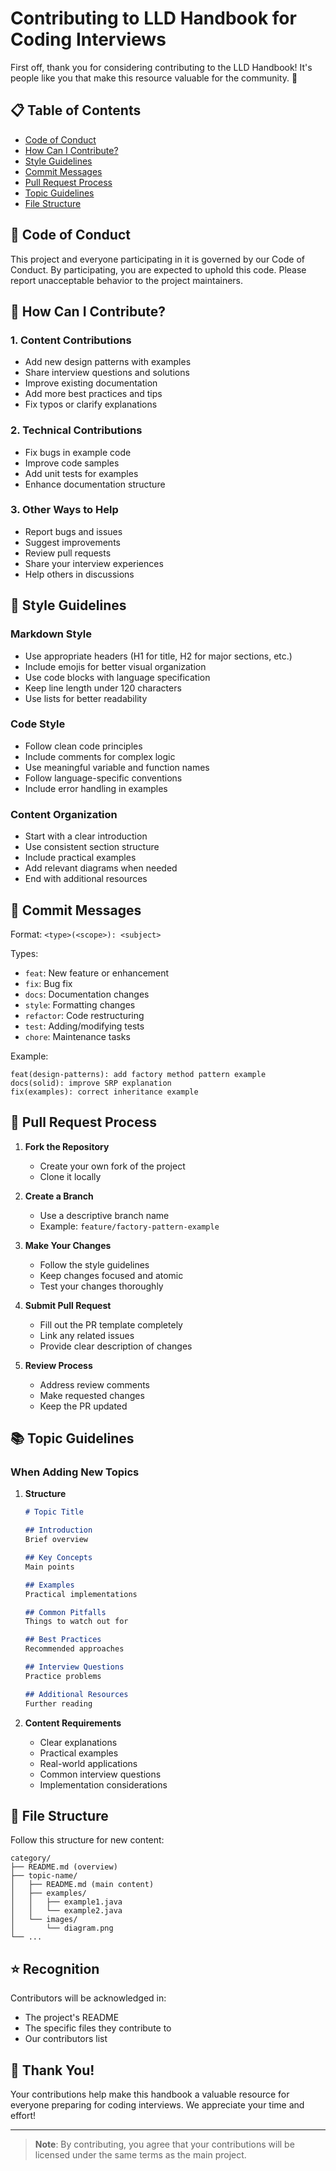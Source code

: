 # Contributing to LLD Handbook for Coding Interviews

First off, thank you for considering contributing to the LLD Handbook! It's people like you that make this resource valuable for the community. 🎉

## 📋 Table of Contents

- [Code of Conduct](#code-of-conduct)
- [How Can I Contribute?](#how-can-i-contribute)
- [Style Guidelines](#style-guidelines)
- [Commit Messages](#commit-messages)
- [Pull Request Process](#pull-request-process)
- [Topic Guidelines](#topic-guidelines)
- [File Structure](#file-structure)

## 📜 Code of Conduct

This project and everyone participating in it is governed by our Code of Conduct. By participating, you are expected to uphold this code. Please report unacceptable behavior to the project maintainers.

## 🤝 How Can I Contribute?

### 1. Content Contributions
- Add new design patterns with examples
- Share interview questions and solutions
- Improve existing documentation
- Add more best practices and tips
- Fix typos or clarify explanations

### 2. Technical Contributions
- Fix bugs in example code
- Improve code samples
- Add unit tests for examples
- Enhance documentation structure

### 3. Other Ways to Help
- Report bugs and issues
- Suggest improvements
- Review pull requests
- Share your interview experiences
- Help others in discussions

## 📝 Style Guidelines

### Markdown Style
- Use appropriate headers (H1 for title, H2 for major sections, etc.)
- Include emojis for better visual organization
- Use code blocks with language specification
- Keep line length under 120 characters
- Use lists for better readability

### Code Style
- Follow clean code principles
- Include comments for complex logic
- Use meaningful variable and function names
- Follow language-specific conventions
- Include error handling in examples

### Content Organization
- Start with a clear introduction
- Use consistent section structure
- Include practical examples
- Add relevant diagrams when needed
- End with additional resources

## 💬 Commit Messages

Format: `<type>(<scope>): <subject>`

Types:
- `feat`: New feature or enhancement
- `fix`: Bug fix
- `docs`: Documentation changes
- `style`: Formatting changes
- `refactor`: Code restructuring
- `test`: Adding/modifying tests
- `chore`: Maintenance tasks

Example:
```
feat(design-patterns): add factory method pattern example
docs(solid): improve SRP explanation
fix(examples): correct inheritance example
```

## 🔄 Pull Request Process

1. **Fork the Repository**
   - Create your own fork of the project
   - Clone it locally

2. **Create a Branch**
   - Use a descriptive branch name
   - Example: `feature/factory-pattern-example`

3. **Make Your Changes**
   - Follow the style guidelines
   - Keep changes focused and atomic
   - Test your changes thoroughly

4. **Submit Pull Request**
   - Fill out the PR template completely
   - Link any related issues
   - Provide clear description of changes

5. **Review Process**
   - Address review comments
   - Make requested changes
   - Keep the PR updated

## 📚 Topic Guidelines

### When Adding New Topics

1. **Structure**
   ```markdown
   # Topic Title
   
   ## Introduction
   Brief overview
   
   ## Key Concepts
   Main points
   
   ## Examples
   Practical implementations
   
   ## Common Pitfalls
   Things to watch out for
   
   ## Best Practices
   Recommended approaches
   
   ## Interview Questions
   Practice problems
   
   ## Additional Resources
   Further reading
   ```

2. **Content Requirements**
   - Clear explanations
   - Practical examples
   - Real-world applications
   - Common interview questions
   - Implementation considerations

## 📁 File Structure

Follow this structure for new content:

```
category/
├── README.md (overview)
├── topic-name/
│   ├── README.md (main content)
│   ├── examples/
│   │   ├── example1.java
│   │   └── example2.java
│   └── images/
│       └── diagram.png
└── ...
```

## ⭐ Recognition

Contributors will be acknowledged in:
- The project's README
- The specific files they contribute to
- Our contributors list

## 🙏 Thank You!

Your contributions help make this handbook a valuable resource for everyone preparing for coding interviews. We appreciate your time and effort!

---

> **Note**: By contributing, you agree that your contributions will be licensed under the same terms as the main project. 